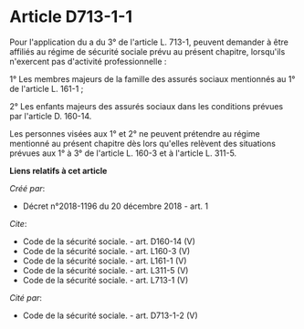 # Article D713-1-1

Pour l'application du a du 3° de l'article L. 713-1, peuvent demander à être affiliés au régime de sécurité sociale prévu au
présent chapitre, lorsqu'ils n'exercent pas d'activité professionnelle : 

1° Les membres majeurs de la famille des assurés sociaux mentionnés au 1° de l'article L. 161-1 ; 

2° Les enfants majeurs des assurés sociaux dans les conditions prévues par l'article D. 160-14. 

Les personnes visées aux 1° et 2° ne peuvent prétendre au régime mentionné au présent chapitre dès lors qu'elles relèvent des
situations prévues aux 1° à 3° de l'article L. 160-3 et à l'article L. 311-5.

**Liens relatifs à cet article**

_Créé par_:

  - Décret n°2018-1196 du 20 décembre 2018 - art. 1

_Cite_:

  - Code de la sécurité sociale. - art. D160-14 (V)
  - Code de la sécurité sociale. - art. L160-3 (V)
  - Code de la sécurité sociale. - art. L161-1 (V)
  - Code de la sécurité sociale. - art. L311-5 (V)
  - Code de la sécurité sociale. - art. L713-1 (V)

_Cité par_:

  - Code de la sécurité sociale. - art. D713-1-2 (V)
